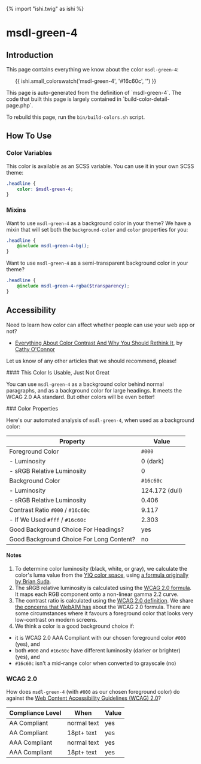 {% import "ishi.twig" as ishi %}
# msdl-green-4

## Introduction

This page contains everything we know about the color `msdl-green-4`:

<div class="grid">
    <div class="cell">
        <div class="swatch">
            <ul>
                {{ ishi.small_colorswatch('msdl-green-4', '#16c60c', '') }}
            </ul>
        </div>
    </div>
</div>

<div class="callout callout--info" markdown="1">
This page is auto-generated from the definition of `msdl-green-4`. The code that built this page is largely contained in `build-color-detail-page.php`.

To rebuild this page, run the `bin/build-colors.sh` script.
</div>

## How To Use

### Color Variables

This color is available as an SCSS variable. You can use it in your own SCSS theme:

```scss
.headline {
    color: $msdl-green-4;
}
```

### Mixins

Want to use `msdl-green-4` as a background color in your theme? We have a mixin that will set both the `background-color` and `color` properties for you:

```scss
.headline {
    @include msdl-green-4-bg();
}
```

Want to use `msdl-green-4` as a semi-transparent background color in your theme?

```scss
.headline {
    @include msdl-green-4-rgba($transparency);
}
```

## Accessibility

Need to learn how color can affect whether people can use your web app or not?

* [Everything About Color Contrast And Why You Should Rethink It](https://www.smashingmagazine.com/2014/10/color-contrast-tips-and-tools-for-accessibility/), by [Cathy O'Connor](http://www.twitter.com/cagocon)

Let us know of any other articles that we should recommend, please!
<div class="callout callout--warning" markdown="1">
#### This Color Is Usable, Just Not Great

You can use `msdl-green-4` as a background color behind normal paragraphs, and as a background color for large headings. It meets the WCAG 2.0 AA standard. But other colors will be even better!
</div>
### Color Properties

Here's our automated analysis of `msdl-green-4`, when used as a background color:

Property | Value
---------|------
Foreground Color | `#000`
- Luminosity | 0 (dark)
- sRGB Relative Luminosity | 0
Background Color | `#16c60c`
- Luminosity | 124.172 (dull)
- sRGB Relative Luminosity | 0.406
Contrast Ratio `#000` / `#16c60c` | 9.117
- If We Used `#fff` / `#16c60c` | 2.303
Good Background Choice For Headings? | yes
Good Background Choice For Long Content? | no

#### Notes

1. To determine color luminosity (black, white, or gray), we calculate the color's luma value from the [YIQ color space](https://en.wikipedia.org/wiki/YIQ), using [a formula originally by Brian Suda](https://24ways.org/2010/calculating-color-contrast/).
1. The sRGB relative luminosity is calculated using the [WCAG 2.0 formula](https://www.w3.org/TR/WCAG20/#relativeluminancedef). It maps each RGB component onto a non-linear gamma 2.2 curve.
1. The contrast ratio is calculated using the [WCAG 2.0 definition](https://www.w3.org/TR/2008/REC-WCAG20-20081211/#contrast-ratiodef). We share [the concerns that WebAIM has](http://webaim.org/blog/wcag-2-1-feedback/) about the WCAG 2.0 formula. There are some circumstances where it favours a foreground color that looks very low-contrast on modern screens.
1. We think a color is a good background choice if:
  - it is WCAG 2.0 AAA Compliant with our chosen foreground color `#000` (yes), and
  - both `#000` and `#16c60c` have different luminosity (darker or brighter) (yes), and
  - `#16c60c` isn't a mid-range color when converted to grayscale (no)

### WCAG 2.0

How does `msdl-green-4` (with `#000` as our chosen foreground color) do against the [Web Content Accessibility Guidelines (WCAG) 2.0](https://www.w3.org/TR/WCAG20/)?

Compliance Level | When | Value
-----------------|------|------
AA Compliant | normal text | yes
AA Compliant | 18pt+ text | yes
AAA Compliant | normal text | yes
AAA Compliant | 18pt+ text | yes